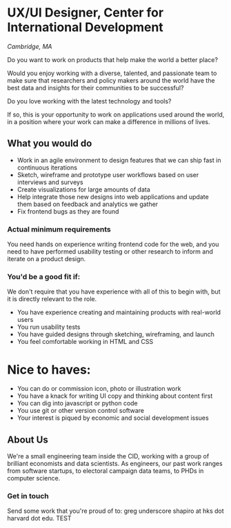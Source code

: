 UX/UI Designer, Center for International Development
================
*Cambridge, MA* 

Do you want to work on products that help make the world a better place?

Would you enjoy working with a diverse, talented, and passionate team to make sure that researchers and policy makers around the world have the best data and insights for their communities to be successful?

Do you love working with the latest technology and tools?

If so, this is your opportunity to work on applications used around the world, in a position where your work can make a difference in millions of lives.

## What you would do

* Work in an agile environment to design features that we can ship fast in continuous iterations
* Sketch, wireframe and prototype user workflows based on user interviews and surveys
* Create visualizations for large amounts of data
* Help integrate those new designs into web applications and update them based on feedback and analytics we gather
* Fix frontend bugs as they are found



### Actual minimum requirements

You need hands on experience writing frontend code for the web, and you need to have performed usability testing or other research to inform and iterate on a product design.


### You'd be a good fit if:

We don't require that you have experience with all of this to begin with, but it is directly relevant to the role.

* You have experience creating and maintaining products with real-world users
* You run usability tests
* You have guided designs through sketching, wireframing, and launch
* You feel comfortable working in HTML and CSS 


Nice to haves:
==============

* You can do or commission icon, photo or illustration work
* You have a knack for writing UI copy and thinking about content first
* You can dig into javascript or python code
* You use git or other version control software
* Your interest is piqued by economic and social development issues


## About Us

We're a small engineering team inside the CID, working with a group of brilliant economists and data scientists. As engineers, our past work ranges from software startups, to electoral campaign data teams, to PHDs in computer science.


### Get in touch

Send some work that you're proud of to: greg underscore shapiro at hks dot harvard dot edu. TEST
